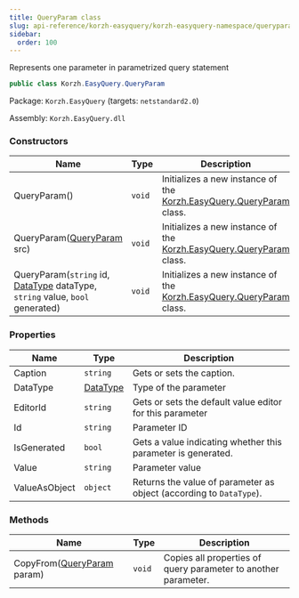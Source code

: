 ```yaml
---
title: QueryParam class
slug: api-reference/korzh-easyquery/korzh-easyquery-namespace/queryparam-class
sidebar:
  order: 100
---
```


Represents one parameter in parametrized query statement
```csharp
public class Korzh.EasyQuery.QueryParam

```
Package: `Korzh.EasyQuery` (targets: `netstandard2.0`)

Assembly: `Korzh.EasyQuery.dll`

### Constructors

| Name | Type | Description | 
| --- | --- | --- | 
| QueryParam() | `void` | Initializes a new instance of the [Korzh.EasyQuery.QueryParam](/easyquery/docs/api-reference/korzh-easyquery/korzh-easyquery-namespace/queryparam-class) class. | 
| QueryParam([QueryParam](/easyquery/docs/api-reference/korzh-easyquery/korzh-easyquery-namespace/queryparam-class) src) | `void` | Initializes a new instance of the [Korzh.EasyQuery.QueryParam](/easyquery/docs/api-reference/korzh-easyquery/korzh-easyquery-namespace/queryparam-class) class. | 
| QueryParam(`string` id, [DataType](/easyquery/docs/api-reference/easydata-core/easydata-namespace/datatype-enum) dataType, `string` value, `bool` generated) | `void` | Initializes a new instance of the [Korzh.EasyQuery.QueryParam](/easyquery/docs/api-reference/korzh-easyquery/korzh-easyquery-namespace/queryparam-class) class. | 


### Properties

| Name | Type | Description | 
| --- | --- | --- | 
| Caption | `string` | Gets or sets the caption. | 
| DataType | [DataType](/easyquery/docs/api-reference/easydata-core/easydata-namespace/datatype-enum) | Type of the parameter | 
| EditorId | `string` | Gets or sets the default value editor for this parameter | 
| Id | `string` | Parameter ID | 
| IsGenerated | `bool` | Gets a value indicating whether this parameter is generated. | 
| Value | `string` | Parameter value | 
| ValueAsObject | `object` | Returns the value of parameter as object (according to `DataType`). | 


### Methods

| Name | Type | Description | 
| --- | --- | --- | 
| CopyFrom([QueryParam](/easyquery/docs/api-reference/korzh-easyquery/korzh-easyquery-namespace/queryparam-class) param) | `void` | Copies all properties of query parameter to another parameter. |
